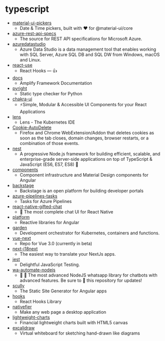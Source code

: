 # typescript
- [material-ui-pickers](https://github.com/mui-org/material-ui-pickers)
  - Date & Time pickers, built with ❤️ for @material-ui/core
- [azure-rest-api-specs](https://github.com/Azure/azure-rest-api-specs)
  - The source for REST API specifications for Microsoft Azure.
- [azuredatastudio](https://github.com/microsoft/azuredatastudio)
  - Azure Data Studio is a data management tool that enables working with SQL Server, Azure SQL DB and SQL DW from Windows, macOS and Linux.
- [react-use](https://github.com/streamich/react-use)
  - React Hooks — 👍
- [docs](https://github.com/aws-amplify/docs)
  - Amplify Framework Documentation
- [pyright](https://github.com/microsoft/pyright)
  - Static type checker for Python
- [chakra-ui](https://github.com/chakra-ui/chakra-ui)
  - ⚡️Simple, Modular & Accessible UI Components for your React Applications
- [lens](https://github.com/lensapp/lens)
  - Lens - The Kubernetes IDE
- [Cookie-AutoDelete](https://github.com/Cookie-AutoDelete/Cookie-AutoDelete)
  - Firefox and Chrome WebExtension/Addon that deletes cookies as soon as the tab closes, domain changes, browser restarts, or a combination of those events.
- [nest](https://github.com/nestjs/nest)
  - A progressive Node.js framework for building efficient, scalable, and enterprise-grade server-side applications on top of TypeScript & JavaScript (ES6, ES7, ES8) 🚀
- [components](https://github.com/angular/components)
  - Component infrastructure and Material Design components for Angular
- [backstage](https://github.com/spotify/backstage)
  - Backstage is an open platform for building developer portals
- [azure-pipelines-tasks](https://github.com/microsoft/azure-pipelines-tasks)
  - Tasks for Azure Pipelines
- [react-native-gifted-chat](https://github.com/FaridSafi/react-native-gifted-chat)
  - 💬 The most complete chat UI for React Native
- [platform](https://github.com/ngrx/platform)
  - Reactive libraries for Angular
- [garden](https://github.com/garden-io/garden)
  - Development orchestrator for Kubernetes, containers and functions.
- [vue-next](https://github.com/vuejs/vue-next)
  - Repo for Vue 3.0 (currently in beta)
- [next-i18next](https://github.com/isaachinman/next-i18next)
  - The easiest way to translate your NextJs apps.
- [jest](https://github.com/facebook/jest)
  - Delightful JavaScript Testing.
- [wa-automate-nodejs](https://github.com/open-wa/wa-automate-nodejs)
  - 💬 🤖 The most advanced NodeJS whatsapp library for chatbots with advanced features. Be sure to 🌟 this repository for updates!
- [scully](https://github.com/scullyio/scully)
  - The Static Site Generator for Angular apps
- [hooks](https://github.com/alibaba/hooks)
  - React Hooks Library
- [nativefier](https://github.com/jiahaog/nativefier)
  - Make any web page a desktop application
- [lightweight-charts](https://github.com/tradingview/lightweight-charts)
  - Financial lightweight charts built with HTML5 canvas
- [excalidraw](https://github.com/excalidraw/excalidraw)
  - Virtual whiteboard for sketching hand-drawn like diagrams
